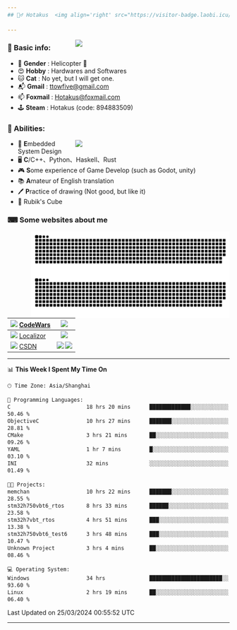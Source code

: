 ```yaml
---
## 🕵️‍♂️ Hotakus  <img align='right' src="https://visitor-badge.laobi.icu/badge?page_id=hotakus.visitor-badge&left_text=Views&format=true" width=70 >

---
```


<picture>
  <source
    srcset="https://github-readme-stats-git-master-hotakus.vercel.app/api/top-langs/?username=hotakus&hide=html&layout=compact&border_radius=10&theme=calm#gh-dark-mode-only"
    media="(prefers-color-scheme: dark)"
  />
  <source
    srcset="https://github-readme-stats-git-master-hotakus.vercel.app/api/top-langs/?username=hotakus&hide=html&layout=compact&border_radius=10&theme=default#gh-light-mode-only"
    media="(prefers-color-scheme: light), (prefers-color-scheme: no-preference)"
  />
  <img src='https://github-readme-stats-git-master-hotakus.vercel.app/api/top-langs/?username=hotakus&layout=compact&border_radius=10&theme=calm#gh-dark-mode-only' width=350 align='right'>
</picture>

### 📰 Basic info:
- 👬 **Gender** : Helicopter 🚁
- 😍 **Hobby** : Hardwares and Softwares
- 🐱 **Cat** : No yet, but I will get one.
- 📬 **Gmail** : ttowfive@gmail.com
- 📫 **Foxmail** : Hotakus@foxmail.com
- 🕹 **Steam** : Hotakus (code: 894883509)

### 💪 Abilities:

<picture>
  <source
    srcset="https://github-readme-stats-git-master-hotakus.vercel.app/api?username=hotakus&show_icons=true&theme=calm&border_radius=10"
    media="(prefers-color-scheme: dark)"
  />
  <source
    srcset="https://github-readme-stats-git-master-hotakus.vercel.app/api?username=hotakus&show_icons=true&theme=default&border_radius=10"
    media="(prefers-color-scheme: light), (prefers-color-scheme: no-preference)"
  />
  <img src='https://github-readme-stats-git-master-hotakus.vercel.app/api?username=hotakus&show_icons=true&theme=calm&border_radius=10' width=350 align='right'>
</picture>

- 🔌 **E**mbedded System Design
- 🖥 **C**/C++、Python、Haskell、Rust
- 🎮 **S**ome experience of Game Develop (such as Godot, unity)
- 📚 **A**mateur of English translation 
- 🖊 **P**ractice of drawing (Not good, but like it) 
- 🎲 Rubik's Cube

### ⌨ Some websites about me
<img src='https://github.com/Hotakus/Hotakus/blob/output/github-contribution-grid-snake-dark.svg#gh-dark-mode-only' width=450 align='right'>
<img src='https://github.com/Hotakus/Hotakus/blob/output/github-contribution-grid-snake.svg#gh-light-mode-only' width=450 align='right'>

| <img src='https://www.codewars.com/packs/assets/logo.61192cf7.svg' width=15 > [CodeWars](https://www.codewars.com/users/Hotakus) |<img src='https://www.codewars.com/users/Hotakus/badges/micro' width=150 >|  
| :---- | :----: | 
|<img src='https://www.localizor.com/images/favicon.png' width=17 > [Localizor](https://www.codewars.com/users/Hotakus)| <img src='https://www.localizor.com/images/localizor-logo.png' width=100 > |
|<img src='https://img-home.csdnimg.cn/images/20201124032511.png' width=30 > [CSDN](https://blog.csdn.net/qq_26106317?spm=1010.2135.3001.5421)|<img width=16 src="https://img-home.csdnimg.cn/images/20210108035947.gif"> <img src="https://csdnimg.cn/identity/blog4.png" width=16>|

---

<!--START_SECTION:waka-->
📊 **This Week I Spent My Time On** 

```text
🕑︎ Time Zone: Asia/Shanghai

💬 Programming Languages: 
C                        18 hrs 20 mins      █████████████░░░░░░░░░░░░   50.46 % 
ObjectiveC               10 hrs 27 mins      ███████░░░░░░░░░░░░░░░░░░   28.81 % 
CMake                    3 hrs 21 mins       ██░░░░░░░░░░░░░░░░░░░░░░░   09.26 % 
YAML                     1 hr 7 mins         █░░░░░░░░░░░░░░░░░░░░░░░░   03.10 % 
INI                      32 mins             ░░░░░░░░░░░░░░░░░░░░░░░░░   01.49 % 

🐱‍💻 Projects: 
memchan                  10 hrs 22 mins      ███████░░░░░░░░░░░░░░░░░░   28.55 % 
stm32h750vbt6_rtos       8 hrs 33 mins       ██████░░░░░░░░░░░░░░░░░░░   23.58 % 
stm32h7vbt_rtos          4 hrs 51 mins       ███░░░░░░░░░░░░░░░░░░░░░░   13.38 % 
stm32h750vbt6_test6      3 hrs 48 mins       ███░░░░░░░░░░░░░░░░░░░░░░   10.47 % 
Unknown Project          3 hrs 4 mins        ██░░░░░░░░░░░░░░░░░░░░░░░   08.46 % 

💻 Operating System: 
Windows                  34 hrs              ███████████████████████░░   93.60 % 
Linux                    2 hrs 19 mins       ██░░░░░░░░░░░░░░░░░░░░░░░   06.40 % 
```


 Last Updated on 25/03/2024 00:55:52 UTC
<!--END_SECTION:waka-->

---
